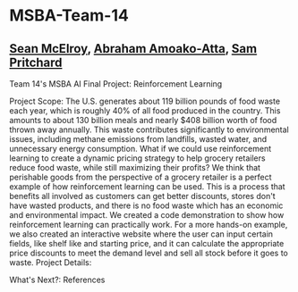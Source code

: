 # MSBA-Team-14
## [Sean McElroy](https://github.com/stmcelroy703/MSBA), [Abraham Amoako-Atta](https://github.com/atamoakoatta/ab), [Sam Pritchard](https://github.com/sjpritchard2001/About-Me)
Team 14's MSBA AI Final Project: Reinforcement Learning

Project Scope:
The U.S. generates about 119 billion pounds of food waste each year, which is roughly 40% of all food produced in the country. This amounts to about 130 billion meals and nearly $408 billion worth of food thrown away annually. This waste contributes significantly to environmental issues, including methane emissions from landfills, wasted water, and unnecessary energy consumption. What if we could use reinforcement learning to create a dynamic pricing strategy to help grocery retailers reduce food waste, while still maximizing their profits? We think that perishable goods from the perspective of a grocery retailer is a perfect example of how reinforcement learning can be used. This is a process that benefits all involved as customers can get better discounts, stores don't have wasted products, and there is no food waste which has an economic and environmental impact. We created a code demonstration to show how reinforcement learning can practically work. For a more hands-on example, we also created an interactive website where the user can input certain fields, like shelf like and starting price, and it can calculate the appropriate price discounts to meet the demand level and sell all stock before it goes to waste.
Project Details:

What's Next?:
References 

